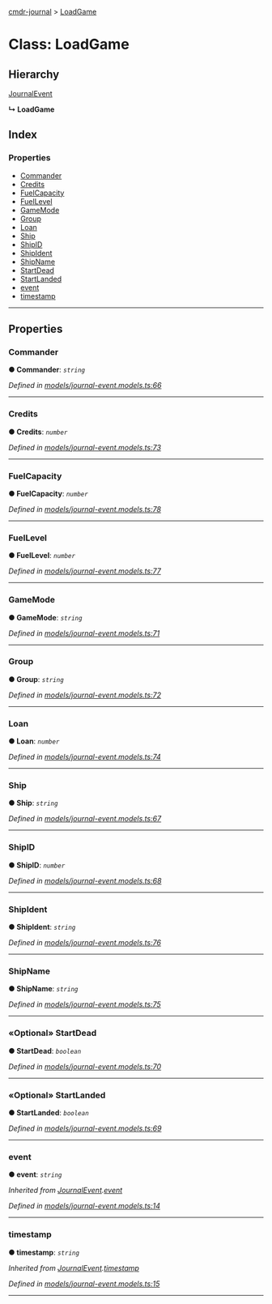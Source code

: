 [cmdr-journal](../README.md) > [LoadGame](../classes/loadgame.md)



# Class: LoadGame

## Hierarchy


 [JournalEvent](journalevent.md)

**↳ LoadGame**







## Index

### Properties

* [Commander](loadgame.md#commander)
* [Credits](loadgame.md#credits)
* [FuelCapacity](loadgame.md#fuelcapacity)
* [FuelLevel](loadgame.md#fuellevel)
* [GameMode](loadgame.md#gamemode)
* [Group](loadgame.md#group)
* [Loan](loadgame.md#loan)
* [Ship](loadgame.md#ship)
* [ShipID](loadgame.md#shipid)
* [ShipIdent](loadgame.md#shipident)
* [ShipName](loadgame.md#shipname)
* [StartDead](loadgame.md#startdead)
* [StartLanded](loadgame.md#startlanded)
* [event](loadgame.md#event)
* [timestamp](loadgame.md#timestamp)



---
## Properties
<a id="commander"></a>

###  Commander

**●  Commander**:  *`string`* 

*Defined in [models/journal-event.models.ts:66](https://github.com/chrisbruford/cmdr-journal/blob/0588b1f/src/models/journal-event.models.ts#L66)*





___

<a id="credits"></a>

###  Credits

**●  Credits**:  *`number`* 

*Defined in [models/journal-event.models.ts:73](https://github.com/chrisbruford/cmdr-journal/blob/0588b1f/src/models/journal-event.models.ts#L73)*





___

<a id="fuelcapacity"></a>

###  FuelCapacity

**●  FuelCapacity**:  *`number`* 

*Defined in [models/journal-event.models.ts:78](https://github.com/chrisbruford/cmdr-journal/blob/0588b1f/src/models/journal-event.models.ts#L78)*





___

<a id="fuellevel"></a>

###  FuelLevel

**●  FuelLevel**:  *`number`* 

*Defined in [models/journal-event.models.ts:77](https://github.com/chrisbruford/cmdr-journal/blob/0588b1f/src/models/journal-event.models.ts#L77)*





___

<a id="gamemode"></a>

###  GameMode

**●  GameMode**:  *`string`* 

*Defined in [models/journal-event.models.ts:71](https://github.com/chrisbruford/cmdr-journal/blob/0588b1f/src/models/journal-event.models.ts#L71)*





___

<a id="group"></a>

###  Group

**●  Group**:  *`string`* 

*Defined in [models/journal-event.models.ts:72](https://github.com/chrisbruford/cmdr-journal/blob/0588b1f/src/models/journal-event.models.ts#L72)*





___

<a id="loan"></a>

###  Loan

**●  Loan**:  *`number`* 

*Defined in [models/journal-event.models.ts:74](https://github.com/chrisbruford/cmdr-journal/blob/0588b1f/src/models/journal-event.models.ts#L74)*





___

<a id="ship"></a>

###  Ship

**●  Ship**:  *`string`* 

*Defined in [models/journal-event.models.ts:67](https://github.com/chrisbruford/cmdr-journal/blob/0588b1f/src/models/journal-event.models.ts#L67)*





___

<a id="shipid"></a>

###  ShipID

**●  ShipID**:  *`number`* 

*Defined in [models/journal-event.models.ts:68](https://github.com/chrisbruford/cmdr-journal/blob/0588b1f/src/models/journal-event.models.ts#L68)*





___

<a id="shipident"></a>

###  ShipIdent

**●  ShipIdent**:  *`string`* 

*Defined in [models/journal-event.models.ts:76](https://github.com/chrisbruford/cmdr-journal/blob/0588b1f/src/models/journal-event.models.ts#L76)*





___

<a id="shipname"></a>

###  ShipName

**●  ShipName**:  *`string`* 

*Defined in [models/journal-event.models.ts:75](https://github.com/chrisbruford/cmdr-journal/blob/0588b1f/src/models/journal-event.models.ts#L75)*





___

<a id="startdead"></a>

### «Optional» StartDead

**●  StartDead**:  *`boolean`* 

*Defined in [models/journal-event.models.ts:70](https://github.com/chrisbruford/cmdr-journal/blob/0588b1f/src/models/journal-event.models.ts#L70)*





___

<a id="startlanded"></a>

### «Optional» StartLanded

**●  StartLanded**:  *`boolean`* 

*Defined in [models/journal-event.models.ts:69](https://github.com/chrisbruford/cmdr-journal/blob/0588b1f/src/models/journal-event.models.ts#L69)*





___

<a id="event"></a>

###  event

**●  event**:  *`string`* 

*Inherited from [JournalEvent](journalevent.md).[event](journalevent.md#event)*

*Defined in [models/journal-event.models.ts:14](https://github.com/chrisbruford/cmdr-journal/blob/0588b1f/src/models/journal-event.models.ts#L14)*





___

<a id="timestamp"></a>

###  timestamp

**●  timestamp**:  *`string`* 

*Inherited from [JournalEvent](journalevent.md).[timestamp](journalevent.md#timestamp)*

*Defined in [models/journal-event.models.ts:15](https://github.com/chrisbruford/cmdr-journal/blob/0588b1f/src/models/journal-event.models.ts#L15)*





___


